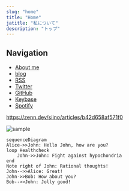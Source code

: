 ```yaml
---
slug: "home"
title: "Home"
jatitle: "私について"
description: "トップ"
---
```


## Navigation

- [About me](/about)
- [blog](/blog)
- [RSS](https://feedly.com/i/subscription/feed%2Fhttps%3A%2F%2Fwww.haxibami.net%2Frss%2Ffeed.xml)
- [Twitter](https://twitter.com/haxibami)
- [GitHub](https://github.com/haxibami)
- [Keybase](https://keybase.io/haxibami)
- [Spotify](https://open.spotify.com/user/a0ndq420ky5fxfey4rpqx952w)

<https://zenn.dev/siino/articles/b42d658af571f0>

![sample](/image/waydroid_uma.png)

```mermaid
sequenceDiagram
Alice->>John: Hello John, how are you?
loop Healthcheck
    John->>John: Fight against hypochondria
end
Note right of John: Rational thoughts!
John-->>Alice: Great!
John->>Bob: How about you?
Bob-->>John: Jolly good!
```

